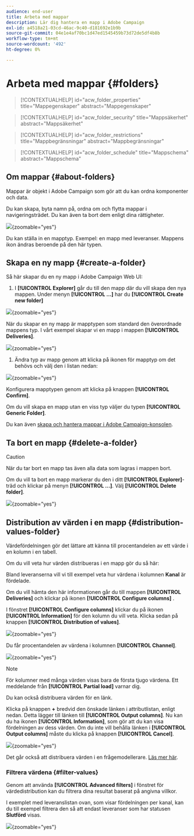 ```yaml
---
audience: end-user
title: Arbeta med mappar
description: Lär dig hantera en mapp i Adobe Campaign
exl-id: a4518a21-03cd-46ac-9c40-d181692e1b9b
source-git-commit: 04e1e4af70bc1d47ed1545459b73d72de5df4b8b
workflow-type: tm+mt
source-wordcount: '492'
ht-degree: 0%

---
```


# Arbeta med mappar {#folders}

>[!CONTEXTUALHELP]
>id="acw_folder_properties"
>title="Mappegenskaper"
>abstract="Mappegenskaper"

>[!CONTEXTUALHELP]
>id="acw_folder_security"
>title="Mappsäkerhet"
>abstract="Mappsäkerhet"

>[!CONTEXTUALHELP]
>id="acw_folder_restrictions"
>title="Mappbegränsningar"
>abstract="Mappbegränsningar"

>[!CONTEXTUALHELP]
>id="acw_folder_schedule"
>title="Mappschema"
>abstract="Mappschema"

## Om mappar {#about-folders}

Mappar är objekt i Adobe Campaign som gör att du kan ordna komponenter och data.

Du kan skapa, byta namn på, ordna om och flytta mappar i navigeringsträdet. Du kan även ta bort dem enligt dina rättigheter.

![](assets/folders.png){zoomable="yes"}

Du kan ställa in en mapptyp. Exempel: en mapp med leveranser.
Mappens ikon ändras beroende på den här typen.

## Skapa en ny mapp {#create-a-folder}

Så här skapar du en ny mapp i Adobe Campaign Web UI:

1. I **[!UICONTROL Explorer]** går du till den mapp där du vill skapa den nya mappen.
Under menyn **[!UICONTROL ...]** har du **[!UICONTROL Create new folder]**

![](assets/folder_create.png){zoomable="yes"}

När du skapar en ny mapp är mapptypen som standard den överordnade mappens typ. I vårt exempel skapar vi en mapp i mappen **[!UICONTROL Deliveries]**.

![](assets/folder_new.png){zoomable="yes"}

1. Ändra typ av mapp genom att klicka på ikonen för mapptyp om det behövs och välj den i listan nedan:

![](assets/folder_type.png){zoomable="yes"}

Konfigurera mapptypen genom att klicka på knappen **[!UICONTROL Confirm]**.

Om du vill skapa en mapp utan en viss typ väljer du typen **[!UICONTROL Generic Folder]**.

Du kan även [skapa och hantera mappar i Adobe Campaign-konsolen](https://experienceleague.adobe.com/en/docs/campaign/campaign-v8/config/configuration/folders-and-views).

## Ta bort en mapp {#delete-a-folder}

>[!CAUTION]
>
>När du tar bort en mapp tas även alla data som lagras i mappen bort.

Om du vill ta bort en mapp markerar du den i ditt **[!UICONTROL Explorer]**-träd och klickar på menyn **[!UICONTROL ...]**.
Välj **[!UICONTROL Delete folder]**.

![](assets/folder_delete.png){zoomable="yes"}

## Distribution av värden i en mapp {#distribution-values-folder}

Värdefördelningen gör det lättare att känna till procentandelen av ett värde i en kolumn i en tabell.

Om du vill veta hur värden distribueras i en mapp gör du så här:

Bland leveranserna vill vi till exempel veta hur värdena i kolumnen **Kanal** är fördelade.

Om du vill hämta den här informationen går du till mappen **[!UICONTROL Deliveries]** och klickar på ikonen **[!UICONTROL Configure columns]** .

I fönstret **[!UICONTROL Configure columns]** klickar du på ikonen **[!UICONTROL Information]** för den kolumn du vill veta. Klicka sedan på knappen **[!UICONTROL Distribution of values]**.

![](assets/values_deliveries.png){zoomable="yes"}

Du får procentandelen av värdena i kolumnen **[!UICONTROL Channel]**.

![](assets/values_percentage.png){zoomable="yes"}

>[!NOTE]
>
> För kolumner med många värden visas bara de första tjugo värdena. Ett meddelande från **[!UICONTROL Partial load]** varnar dig.

Du kan också distribuera värden för en länk.

Klicka på knappen **+** bredvid den önskade länken i attributlistan, enligt nedan. Detta lägger till länken till **[!UICONTROL Output columns]**. Nu kan du ha ikonen **[!UICONTROL Information]**, som gör att du kan visa fördelningen av dess värden. Om du inte vill behålla länken i **[!UICONTROL Output columns]** måste du klicka på knappen **[!UICONTROL Cancel]**.

![](assets/values_link.png){zoomable="yes"}

Det går också att distribuera värden i en frågemodellerare. [Läs mer här](../query/build-query.md#distribution-of-values-in-a-query).

### Filtrera värdena {#filter-values}

Genom att använda **[!UICONTROL Advanced filters]** i fönstret för värdedistribution kan du filtrera dina resultat baserat på angivna villkor.

I exemplet med leveranslistan ovan, som visar fördelningen per kanal, kan du till exempel filtrera den så att endast leveranser som har statusen **Slutförd** visas.

![](assets/values_filter.png){zoomable="yes"}
